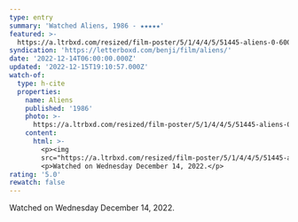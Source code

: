 ```yaml
---
type: entry
summary: 'Watched Aliens, 1986 - ★★★★★'
featured: >-
  https://a.ltrbxd.com/resized/film-poster/5/1/4/4/5/51445-aliens-0-600-0-900-crop.jpg?v=6c62918bdd
syndication: 'https://letterboxd.com/benji/film/aliens/'
date: '2022-12-14T06:00:00.000Z'
updated: '2022-12-15T19:10:57.000Z'
watch-of:
  type: h-cite
  properties:
    name: Aliens
    published: '1986'
    photo: >-
      https://a.ltrbxd.com/resized/film-poster/5/1/4/4/5/51445-aliens-0-600-0-900-crop.jpg?v=6c62918bdd
    content:
      html: >-
        <p><img
        src="https://a.ltrbxd.com/resized/film-poster/5/1/4/4/5/51445-aliens-0-600-0-900-crop.jpg?v=6c62918bdd"/></p>
        <p>Watched on Wednesday December 14, 2022.</p>
rating: '5.0'
rewatch: false
---
```

Watched on Wednesday December 14, 2022.
